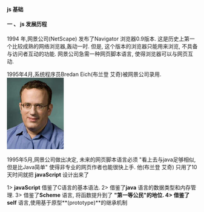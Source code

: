 #### js 基础

#### 一 、 js  发展历程 

1994 年,网景公司(NetScape) 发布了Navigator 浏览器0.9版本. 这是历史上第一个比较成熟的网络浏览器,轰动一时. 但是, 这个版本的浏览器只能用来浏览, 不具备与访问者互动的功能. 网景公司急需一种网页脚本语言, 使得浏览器可以与网页互动.


1995年4月,系统程序员Bredan Eich(布兰登 艾奇)被网景公司录用.
![](/assets/brendanEich.png)

1995年5月,网景公司做出决定, 未来的网页脚本语言必须 "看上去与java足够相似, 但是比Java简单" 使得非专业的网页作者也能很快上手. 他(布兰登 艾奇) 只用了10 天时间就把 **javaScript** 设计出来了

1> **javaScript** 借鉴了C语言的基本语法.
2> 借鉴了**java** 语言的数据类型和内存管理.
3> 借鉴了**Scheme** 语言, 将函数提升到了 **"第一等公民"**的地位.
4> 借鉴了**self** 语言,使用基于原型**(prototype)**的继承机制
